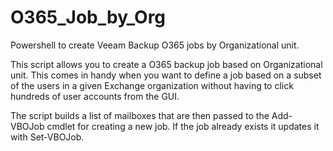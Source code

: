 # O365_Job_by_Org
Powershell to create Veeam Backup O365 jobs by Organizational unit.

This script allows you to create a O365 backup job based on Organizational unit. This comes in handy when you want to define a job based on a subset of the users in a given Exchange organization without having to click hundreds of user accounts from the GUI.

The script builds a list of mailboxes that are then passed to the  Add-VBOJob cmdlet for creating a new job. If the job already exists it updates it with Set-VBOJob.
